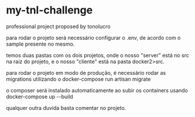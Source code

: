 # my-tnl-challenge
professional project proposed by tonolucro

para rodar o projeto será necessário configurar o .env, de acordo com o sample presente no mesmo.

temos duas pastas com os dois projetos, onde o nosso "server" está no src na raiz do projeto, e o nosso "cliente" está na pasta docker2>src.

para rodar o projeto em modo de produção, é necessário rodar as migrations utilizando o docker-compose run artisan migrate

o composer será instalado automaticamente ao subir os containers usando docker-compose up --build

qualquer outra duvida basta comentar no projeto.
